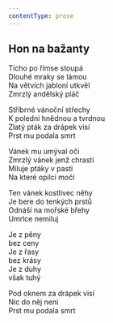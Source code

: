 ```yaml
---
contentType: prose
---
```


## Hon na bažanty

Ticho po římse stoupá  
Dlouhé mraky se lámou  
Na větvích jabloní utkvěl  
Zmrzlý andělský pláč

Stříbrné vánoční střechy  
K poledni hnědnou a tvrdnou  
Zlatý pták za drápek visí  
Prst mu podala smrt

Vánek mu umýval oči  
Zmrzlý vánek jenž chrastí  
Miluje ptáky v pasti  
Na které opilci močí

Ten vánek kostlivec něhy  
Je bere do tenkých prstů  
Odnáší na mořské břehy  
Umrlce nemiluj

Je z pěny  
bez ceny  
Je z řasy  
bez krásy  
Je z duhy  
však tuhý

Pod oknem za drápek visí  
Nic do něj není  
Prst mu podala smrt

